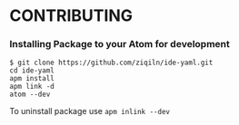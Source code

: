 # CONTRIBUTING

### Installing Package to your Atom for development

```
$ git clone https://github.com/ziqiln/ide-yaml.git
cd ide-yaml
apm install
apm link -d
atom --dev
```

To uninstall package use `apm inlink --dev`

